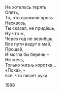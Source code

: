 Не хотелось терять  
                                           Опять,  
То, что прожили врозь  
                                               Насквозь,  
Ты сказал, не придёшь,  
                                                Ну что ж,  
Через год не вернёшь.  
Все пути ведут в май,  
                                              Прощай,  
И могла бы беречь –  
                                               Не жечь,  
Только жизнь коротка…  
                                          «Пока», -  
всё, что пишет рука.

1998

